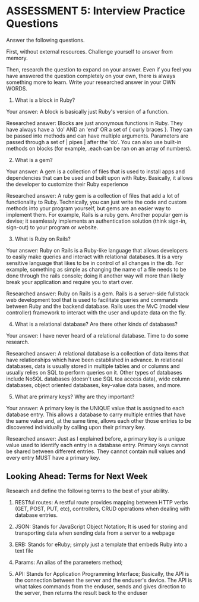 # ASSESSMENT 5: Interview Practice Questions
Answer the following questions.

First, without external resources. Challenge yourself to answer from memory.

Then, research the question to expand on your answer. Even if you feel you have answered the question completely on your own, there is always something more to learn. Write your researched answer in your OWN WORDS.

1. What is a block in Ruby?

  Your answer: A block is basically just Ruby's version of a function. 

  Researched answer: Blocks are just anonymous functions in Ruby. They have always have a 'do' AND an 'end' OR a set of { curly braces }. They can be passed into methods and can have multiple arguments. Parameters are passed through a set of | pipes | after the 'do'. You can also use built-in methods on blocks (for example, .each can be ran on an array of numbers).



2. What is a gem?

  Your answer: A gem is a collection of files that is used to install apps and dependencies that can be used and built upon with Ruby. Basically, it allows the developer to customize their Ruby experience

  Researched answer: A ruby gem is a collection of files that add a lot of functionality to Ruby. Technically, you can just write the code and custom methods into your program yourself, but gems are an easier way to implement them. For example, Rails is a ruby gem. Another popular gem is devise; it seamlessly implements an authentication solution (think sign-in, sign-out) to your program or website. 



3. What is Ruby on Rails?

  Your answer: Ruby on Rails is a Ruby-like language that allows developers to easily make queries and interact with relational databases. It is a very sensitive language that likes to be in control of all changes in the db. For example, something as simple as changing the name of a file needs to be done through the rails console; doing it another way will more than likely break your application and require you to start over.

  Researched answer: Ruby on Rails is a gem. Rails is a server-side fullstack web development tool that is used to facilitate queries and commands between Ruby and the backend database. Rails uses the MvC (model view controller) framework to interact with the user and update data on the fly. 



4. What is a relational database? Are there other kinds of databases?

  Your answer: I have never heard of a relational database. Time to do some research.

  Researched answer: A relational database is a collection of data items that have relationships which have been established in advance. In relational databases, data is usually stored in multiple tables and or columns and usually relies on SQL to perform queries on it. Other types of databases include NoSQL databases (doesn't use SQL toa access data), wide column databases, object oriented databases, key-value data bases, and more.



5. What are primary keys? Why are they important?

  Your answer: A primary key is the UNIQUE value that is assigned to each database entry. This allows a database to carry multiple entries that have the same value and, at the same time, allows each other those entries to be discovered individually by calling upon their primary key.

  Researched answer: Just as I explained before, a primary key is a unique value used to identify each entry in a database entry. Primary keys cannot be shared between different entries. They cannot contain null values and every entry MUST have a primary key.



## Looking Ahead: Terms for Next Week
Research and define the following terms to the best of your ability.

1. RESTful routes: A restful route provides mapping between HTTP verbs (GET, POST, PUT, etc), controllers, CRUD operations when dealing with database entries.

2. JSON: Stands for JavaScript Object Notation; It is used for storing and transporting data when sending data from a server to a webpage

3. ERB: Stands for eRuby; simply just a template that embeds Ruby into a text file

4. Params: An alias of the parameters method; 

5. API: Stands for Application Programming Interface; Basically, the API is the connection between the server and the enduser's device. The API is what takes commands from the enduser, sends and gives direction to the server, then returns the result back to the enduser
